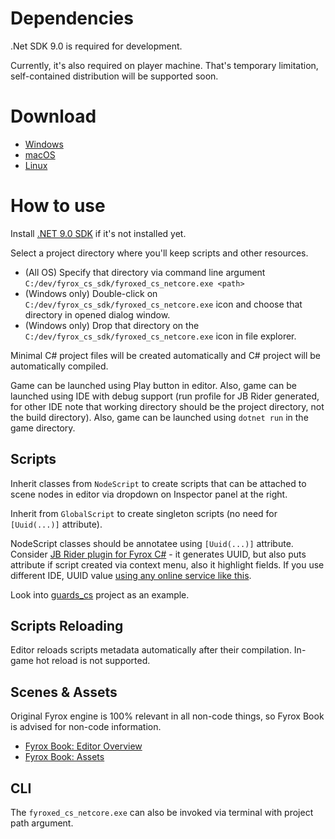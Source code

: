 # Dependencies

.Net SDK 9.0 is required for development.

Currently, it's also required on player machine. That's temporary limitation, self-contained distribution will be
supported soon.

# Download

* [Windows](https://github.com/kkolyan/fyrox_lite_bin/raw/refs/heads/0.1.0/fyrox_csharp-0.1.0-win.zip)
* [macOS](https://github.com/kkolyan/fyrox_lite_bin/raw/refs/heads/0.1.0/fyrox_csharp-0.1.0-macos.zip)
* [Linux](https://github.com/kkolyan/fyrox_lite_bin/raw/refs/heads/0.1.0/fyrox_csharp-0.1.0-linux.zip)

# How to use

Install [.NET 9.0 SDK](https://dotnet.microsoft.com/en-us/download/dotnet) if it's not installed yet.

Select a project directory where you'll keep scripts and other resources.

* (All OS) Specify that directory via command line argument `C:/dev/fyrox_cs_sdk/fyroxed_cs_netcore.exe <path>`
* (Windows only) Double-click on `C:/dev/fyrox_cs_sdk/fyroxed_cs_netcore.exe` icon and choose that directory in opened
  dialog window.
* (Windows only) Drop that directory on the `C:/dev/fyrox_cs_sdk/fyroxed_cs_netcore.exe` icon in file explorer.

Minimal C# project files will be created automatically and C# project will be automatically compiled.

Game can be launched using Play button in editor. Also, game can be launched using IDE with debug support (run profile
for JB Rider generated, for other IDE note that working directory should be the project directory, not the build
directory). Also, game can be launched using `dotnet run` in the game directory.

## Scripts

Inherit classes from `NodeScript` to create scripts that can be attached to scene nodes in editor via dropdown on
Inspector panel at the right.

Inherit from `GlobalScript` to create singleton scripts (no need for `[Uuid(...)]` attribute).

NodeScript classes should be annotatee using `[Uuid(...)]`
attribute.
Consider [JB Rider plugin for Fyrox C#](https://plugins.jetbrains.com/plugin/27613-fyroxlite?noRedirect=true) - it
generates UUID, but also puts attribute if script created via context menu, also it highlight fields. If you use
different
IDE,
UUID
value [using any online service like this](https://www.uuidgenerator.net/).

Look into [guards_cs](https://github.com/kkolyan/fyrox_lite/tree/main/showcase/guards_cs) project as an example.

## Scripts Reloading

Editor reloads scripts metadata automatically after their compilation. In-game hot reload is not supported.

## Scenes & Assets

Original Fyrox engine is 100% relevant in all non-code things, so Fyrox Book is advised for non-code information.

* [Fyrox Book: Editor Overview](https://fyrox-book.github.io/beginning/editor_overview.html)
* [Fyrox Book: Assets](https://fyrox-book.github.io/beginning/assets.html)

## CLI

The `fyroxed_cs_netcore.exe` can also be invoked via terminal with project path argument.
